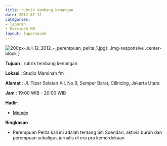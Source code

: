 ```yaml
---
title: rubrik tembang kenangan 
date: 2012-07-12
categories:
- laporan
- Marsinah FM
layout: laporancmb
---
```



![200px-Juli_12_2012_-_perempuan_pelita_1.jpg](/uploads/200px-Juli_12_2012_-_perempuan_pelita_1.jpg){: .img-responsive .center-block }


**Tujuan** : rubrik tembang kenangan 

**Lokasi** : Studio Marsinah fm 

**Alamat** : Jl. Tipar Selatan XII, No.9, Semper Barat, Cilincing, Jakarta Utara 

**Jam** : 19:00 WIB - 20:00 WIB 

**Hadir** :
* [Memey](http://wiki.ciptamedia.org/wiki/Memey)

**Ringkasan**  
* Perempuan Pelita kali ini adalah tentang Siti Soendari, aktivis buruh dan perempuan sekaligus jurnalis di era pra kemerdekaan
